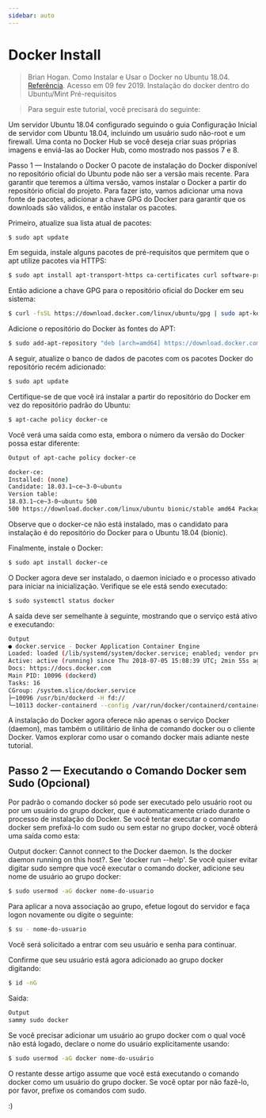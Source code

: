 ```yaml
---
sidebar: auto
---
```

# Docker Install

> Brian Hogan. Como Instalar e Usar o Docker no Ubuntu 18.04. [Referência](https://www.digitalocean.com/community/tutorials/como-instalar-e-usar-o-docker-no-ubuntu-18-04-pt). Acesso em 09 fev 2019.
> Instalação do docker dentro do Ubuntu/Mint
> Pré-requisitos

> Para seguir este tutorial, você precisará do seguinte:

Um servidor Ubuntu 18.04 configurado seguindo o guia Configuração Inicial de servidor com Ubuntu 18.04, incluindo um usuário sudo não-root e um firewall.
Uma conta no Docker Hub se você deseja criar suas próprias imagens e enviá-las ao Docker Hub, como mostrado nos passos 7 e 8.

Passo 1 — Instalando o Docker
O pacote de instalação do Docker disponível no repositório oficial do Ubuntu pode não ser a versão mais recente. Para garantir que teremos a última versão, vamos instalar o Docker a partir do repositório oficial do projeto. Para fazer isto, vamos adicionar uma nova fonte de pacotes, adicionar a chave GPG do Docker para garantir que os downloads são válidos, e então instalar os pacotes.

Primeiro, atualize sua lista atual de pacotes:

```bash
$ sudo apt update
```

Em seguida, instale alguns pacotes de pré-requisitos que permitem que o apt utilize pacotes via HTTPS:

```bash
$ sudo apt install apt-transport-https ca-certificates curl software-properties-common
```

Então adicione a chave GPG para o repositório oficial do Docker em seu sistema:

```bash
$ curl -fsSL https://download.docker.com/linux/ubuntu/gpg | sudo apt-key add -
```

Adicione o repositório do Docker às fontes do APT:

```bash
$ sudo add-apt-repository "deb [arch=amd64] https://download.docker.com/linux/ubuntu bionic stable"
```

A seguir, atualize o banco de dados de pacotes com os pacotes Docker do repositório recém adicionado:

```bash
$ sudo apt update
```

Certifique-se de que você irá instalar a partir do repositório do Docker em vez do repositório padrão do Ubuntu:

```bash
$ apt-cache policy docker-ce
```

Você verá uma saída como esta, embora o número da versão do Docker possa estar diferente:

```bash
Output of apt-cache policy docker-ce

docker-ce:
Installed: (none)
Candidate: 18.03.1~ce~3-0~ubuntu
Version table:
18.03.1~ce~3-0~ubuntu 500
500 https://download.docker.com/linux/ubuntu bionic/stable amd64 Packages
```

Observe que o docker-ce não está instalado, mas o candidato para instalação é do repositório do Docker para o Ubuntu 18.04 (bionic).

Finalmente, instale o Docker:

```bash
$ sudo apt install docker-ce
```

O Docker agora deve ser instalado, o daemon iniciado e o processo ativado para iniciar na inicialização. Verifique se ele está sendo executado:

```bash
$ sudo systemctl status docker
```

A saída deve ser semelhante à seguinte, mostrando que o serviço está ativo e executando:

```bash
Output
● docker.service - Docker Application Container Engine
Loaded: loaded (/lib/systemd/system/docker.service; enabled; vendor preset: enabled)
Active: active (running) since Thu 2018-07-05 15:08:39 UTC; 2min 55s ago
Docs: https://docs.docker.com
Main PID: 10096 (dockerd)
Tasks: 16
CGroup: /system.slice/docker.service
├─10096 /usr/bin/dockerd -H fd://
└─10113 docker-containerd --config /var/run/docker/containerd/containerd.toml
```

A instalação do Docker agora oferece não apenas o serviço Docker (daemon), mas também o utilitário de linha de comando docker ou o cliente Docker. Vamos explorar como usar o comando docker mais adiante neste tutorial.

## Passo 2 — Executando o Comando Docker sem Sudo (Opcional)

Por padrão o comando docker só pode ser executado pelo usuário root ou por um usuário do grupo docker, que é automaticamente criado durante o processo de instalação do Docker. Se você tentar executar o comando docker sem prefixá-lo com sudo ou sem estar no grupo docker, você obterá uma saída como esta:

Output
docker: Cannot connect to the Docker daemon. Is the docker daemon running on this host?.
See 'docker run --help'.
Se você quiser evitar digitar sudo sempre que você executar o comando docker, adicione seu nome de usuário ao grupo docker:

```bash
$ sudo usermod -aG docker nome-do-usuario
```

Para aplicar a nova associação ao grupo, efetue logout do servidor e faça logon novamente ou digite o seguinte:

```bash
$ su - nome-do-usuario
```

Você será solicitado a entrar com seu usuário e senha para continuar.

Confirme que seu usuário está agora adicionado ao grupo docker digitando:

```bash
$ id -nG
```

Saida:

```bash
Output
sammy sudo docker
```

Se você precisar adicionar um usuário ao grupo docker com o qual você não está logado, declare o nome do usuário explicitamente usando:

```bash
$ sudo usermod -aG docker nome-do-usuário
```

O restante desse artigo assume que você está executando o comando docker como um usuário do grupo docker. Se você optar por não fazê-lo, por favor, prefixe os comandos com sudo.

:)
